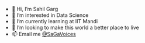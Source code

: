 - 👋 Hi, I’m Sahil Garg
- 👀 I’m interested in Data Science
- 🌱 I’m currently learning at IIT Mandi
- 💞️ I’m looking to make this world a better place to live
- 📫 Email me [@SaGaVoices](mailto:sagavoices@gmail.com?subject=[GitHub]%20Contacting%20SaGaVoices)

<!---
SaGaVoices/SaGaVoices is a ✨ special ✨ repository because its `README.md` (this file) appears on your GitHub profile.
You can click the Preview link to take a look at your changes.
--->
